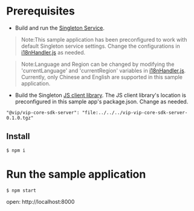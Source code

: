 # Prerequisites
- Build and run the [Singleton Service](https://github.com/vmware/singleton).

> Note:This sample application has been preconfigured to work with default Singleton service settings. Change the configurations in [i18nHandler.js](https://github.com/vmware/singleton/tree/g11n-js-client/samples/server/express/i18n/i18nHandler.js) as needed.

> Note:Language and Region can be changed by modifying the 'currentLanguage' and 'currentRegion' variables in  [i18nHandler.js](https://github.com/vmware/singleton/tree/g11n-js-client/samples/server/express/i18n/i18nHandler.js). Currently, only Chinese and English are supported in this sample application.

- Build the Singleton [JS client library](https://github.com/vmware/singleton/tree/g11n-js-client). The JS client library's location is preconfigured in this sample app's package.json. Change as needed.
```
"@vip/vip-core-sdk-server": "file:../../../vip-vip-core-sdk-server-0.1.0.tgz"
```

## Install 
```
$ npm i
```

# Run the sample application

```
$ npm start
```

open: http://localhost:8000